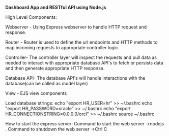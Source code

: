 **Dashboard App and RESTful API using Node.js**

High Level Components:

Webserver - Using Express webserver to handle HTTP request and response.

Router    - Router is used to define the url endpoints and HTTP methods to map incoming requests to
            appropriate controller logic.
            
Controller- The controller layer will inspect the requests and pull data as needed to interact with
            appropriate database API's to fetch or persists data and then generate appropriate HTTP
            response.
            
Database API- The database API's will handle interactions with the database(can be called as model layer)

View - EJS view components


Load database strings:
echo "export HR_USER=hr" >> ~/.bashrc
echo "export HR_PASSWORD=oracle" >> ~/.bashrc
echo "export HR_CONNECTIONSTRING=0.0.0.0/orcl" >> ~/.bashrc
source ~/.bashrc

How to start the express server:
Command to start the web server    ->nodejs .
Command to shutdown the web server ->Ctrl C
